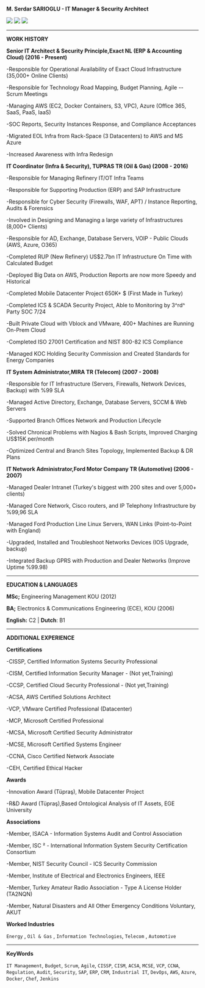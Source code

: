 **M. Serdar SARIOGLU - IT Manager & Security Architect**

<a href="https://mysystem.org" title="Mysystem.org"><img src="https://img.shields.io/badge/Visit-mysite-green.svg"></a>
<a href="mailto:serdar.sarioglu@mysystem.org" title="Email"><img src="https://img.shields.io/badge/Email-me-blue.svg"></a>
<a href="https://www.linkedin.com/in/serdarsarioglu/" title="Linkedin"><img src="https://img.shields.io/badge/Linkedin-me-orange.svg"></a>

-------------------------------------------------------------- ------------------
**WORK HISTORY**

**Senior IT Architect & Security Principle,Exact NL (ERP & Accounting Cloud) (2016 - Present)**

-Responsible for Operational Availability of Exact Cloud
    Infrastructure (35,000+ Online Clients)

-Responsible for Technology Road Mapping, Budget Planning, Agile --
    Scrum Meetings

-Managing AWS (EC2, Docker Containers, S3, VPC), Azure (Office 365,
    SaaS, PaaS, IaaS)

-SOC Reports, Security Instances Response, and Compliance Acceptances


-Migrated EOL Infra from Rack-Space (3 Datacenters) to AWS and MS
    Azure

-Increased Awareness with Infra Redesign


**IT Coordinator (Infra & Security), TUPRAS TR (Oil & Gas) (2008 - 2016)**


-Responsible for Managing Refinery IT/OT Infra Teams

-Responsible for Supporting Production (ERP) and SAP Infrastructure

-Responsible for Cyber Security (Firewalls, WAF, APT) / Instance
    Reporting, Audits & Forensics

-Involved in Designing and Managing a large variety of
    Infrastructures (8,000+ Clients)

-Responsible for AD, Exchange, Database Servers, VOIP - Public Clouds
    (AWS, Azure, O365)

<!-- -->

-Completed RUP (New Refinery) US\$2.7bn IT Infrastructure On Time
    with Calculated Budget

-Deployed Big Data on AWS, Production Reports are now more Speedy and
    Historical

-Completed Mobile Datacenter Project 650K+ \$ (First Made in Turkey)

-Completed ICS & SCADA Security Project, Able to Monitoring by 3^rd^
    Party SOC 7/24

-Built Private Cloud with Vblock and VMware, 400+ Machines are
    Running On-Prem Cloud

-Completed ISO 27001 Certification and NIST 800-82 ICS Compliance

-Managed KOC Holding Security Commission and Created Standards for
    Energy Companies



**IT System Administrator,MIRA TR (Telecom) (2007 - 2008)**
  
-Responsible for IT Infrastructure (Servers, Firewalls, Network
    Devices, Backup) with %99 SLA

-Managed Active Directory, Exchange, Database Servers, SCCM & Web
    Servers

-Supported Branch Offices Network and Production Lifecycle

<!-- -->

-Solved Chronical Problems with Nagios & Bash Scripts, Improved
    Charging US\$15K per/month

-Optimized Central and Branch Sites Topology, Implemented Backup & DR
    Plans

 
**IT Network Administrator,Ford Motor Company TR (Automotive) (2006 - 2007)**


-Managed Dealer Intranet (Turkey\'s biggest with 200 sites and over
    5,000+ clients)

-Managed Core Network, Cisco routers, and IP Telephony Infrastructure
    by %99,96 SLA

-Managed Ford Production Line Linux Servers, WAN Links
    (Point-to-Point with England)

<!-- -->

-Upgraded, Installed and Troubleshoot Networks Devices (IOS Upgrade,
    backup)

-Integrated Backup GPRS with Production and Dealer Networks (Improve
    Uptime %99.98)

-------------------------------------------------------------- ------------------
**EDUCATION & LANGUAGES**

**MSc;** Engineering Management KOU (2012)

**BA;** Electronics & Communications Engineering (ECE), KOU (2006)

**English:** C2 \| **Dutch**: B1

-------------------------------------------------------------- ------------------
**ADDITIONAL EXPERIENCE**

**Certifications**

-CISSP, Certified Information Systems Security Professional

-CISM, Certified Information Security Manager - (Not yet,Training)

-CCSP, Certified Cloud Security Professional - (Not yet,Training)

-ACSA, AWS Certified Solutions Architect

-VCP, VMware Certified Professional (Datacenter)

-MCP, Microsoft Certified Professional

-MCSA, Microsoft Certified Security Administrator

-MCSE, Microsoft Certified Systems Engineer

-CCNA, Cisco Certified Network Associate

-CEH, Certified Ethical Hacker


**Awards**

-Innovation Award (Tüpraş), Mobile Datacenter Project

-R&D Award (Tüpraş),Based Ontological Analysis of IT Assets, EGE University


**Associations**

-Member, ISACA - Information Systems Audit and Control Association

-Member, ISC ² - International Information System Security Certification Consortium

-Member, NIST Security Council - ICS Security Commission

-Member, Institute of Electrical and Electronics Engineers, IEEE

-Member, Turkey Amateur Radio Association - Type A License Holder (TA2NQN)

-Member, Natural Disasters and All Other Emergency Conditions Voluntary, AKUT


**Worked Industries**

`Energy` , `Oil & Gas` , `Information Technologies`, `Telecom` , `Automotive`

-------------------------------------------------------------- ------------------
**KeyWords**

`IT Management`, `Budget`, `Scrum`, `Agile`, `CISSP`, `CISM`, `ACSA`, `MCSE`, `VCP`, `CCNA`, `Regulation`, `Audit`, `Security`, `SAP`, `ERP`, `CRM`, `Industrial IT`, `DevOps`, `AWS`, `Azure`, `Docker`, `Chef`, `Jenkins`
